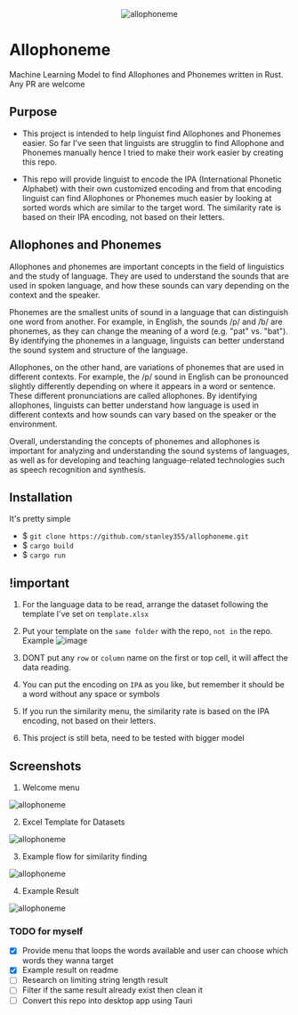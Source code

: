 <div align="center">
  <img src="https://user-images.githubusercontent.com/53996155/219663285-097e7a15-790d-49f6-9d7f-16854be477da.png" alt="allophoneme">
</div>

# Allophoneme

Machine Learning Model to find Allophones and Phonemes written in Rust. Any PR are welcome

## Purpose

- This project is intended to help linguist find Allophones and Phonemes easier.
  So far I've seen that linguists are strugglin to find Allophone and Phonemes manually
  hence I tried to make their work easier by creating this repo.

- This repo will provide linguist to encode the IPA (International Phonetic Alphabet) with
  their own customized encoding and from that encoding linguist can find Allophones
  or Phonemes much easier by looking at sorted words which are similar to the target word.
  The similarity rate is based on their IPA encoding, not based on their letters.

## Allophones and Phonemes

Allophones and phonemes are important concepts in the field of linguistics and the study of language. They are used to understand the sounds that are used in spoken language, and how these sounds can vary depending on the context and the speaker.

Phonemes are the smallest units of sound in a language that can distinguish one word from another. For example, in English, the sounds /p/ and /b/ are phonemes, as they can change the meaning of a word (e.g. "pat" vs. "bat"). By identifying the phonemes in a language, linguists can better understand the sound system and structure of the language.

Allophones, on the other hand, are variations of phonemes that are used in different contexts. For example, the /p/ sound in English can be pronounced slightly differently depending on where it appears in a word or sentence. These different pronunciations are called allophones. By identifying allophones, linguists can better understand how language is used in different contexts and how sounds can vary based on the speaker or the environment.

Overall, understanding the concepts of phonemes and allophones is important for analyzing and understanding the sound systems of languages, as well as for developing and teaching language-related technologies such as speech recognition and synthesis.

## Installation

It's pretty simple

- $ `git clone https://github.com/stanley355/allophoneme.git`
- $ `cargo build`
- $ `cargo run`

## !important

1. For the language data to be read, arrange the dataset following the template I've set on `template.xlsx`
2. Put your template on the `same folder` with the repo, `not in` the repo. Example
![image](https://user-images.githubusercontent.com/53996155/219829648-f85c2684-97fa-46b2-947f-25ae713504ee.png)

3. DONT put any `row` or `column` name on the first or top cell, it will affect the data reading.
4. You can put the encoding on `IPA` as you like, but remember it should be a word without any space or symbols
5. If you run the similarity menu, the similarity rate is based on the IPA encoding, not based on their letters.
6. This project is still beta, need to be tested with bigger model

## Screenshots
1. Welcome menu
<div>
  <img src="https://user-images.githubusercontent.com/53996155/219847393-8de02f90-b71d-4af6-bc7f-e0225c79fcb7.png" alt="allophoneme">
</div>

2. Excel Template for Datasets
<div>
  <img src="https://user-images.githubusercontent.com/53996155/219847424-dbfef53f-fd8f-4c6e-aa6a-9d5743052c71.png" alt="allophoneme">
</div>

3. Example flow for similarity finding
<div>
  <img src="https://user-images.githubusercontent.com/53996155/219848074-b0a24afc-cfd8-4d4e-bfd6-df6d27ce8fcf.png" alt="allophoneme">
</div>

4. Example Result
<div>
  <img src="https://user-images.githubusercontent.com/53996155/219848091-c793c123-efbb-493d-8b3d-5655ebb27f55.png" alt="allophoneme">
</div>

### TODO for myself
- [x] Provide menu that loops the words available and user can choose which words they wanna target
- [x] Example result on readme
- [ ] Research on limiting string length result
- [ ] Filter if the same result already exist then clean it
- [ ] Convert this repo into desktop app using Tauri
